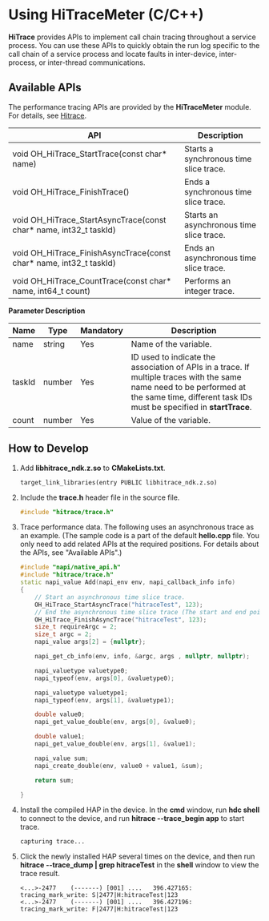 # Using HiTraceMeter (C/C++)

**HiTrace** provides APIs to implement call chain tracing throughout a service process. You can use these APIs to quickly obtain the run log specific to the call chain of a service process and locate faults in inter-device, inter-process, or inter-thread communications.

## Available APIs

The performance tracing APIs are provided by the **HiTraceMeter** module. For details, see [Hitrace](../reference/apis-performance-analysis-kit/_hitrace.md).

| API| Description|
| -------- | -------- |
| void OH_HiTrace_StartTrace(const char* name) | Starts a synchronous time slice trace.|
| void OH_HiTrace_FinishTrace() | Ends a synchronous time slice trace.|
| void OH_HiTrace_StartAsyncTrace(const char* name, int32_t taskId) | Starts an asynchronous time slice trace.|
| void OH_HiTrace_FinishAsyncTrace(const char* name, int32_t taskId) | Ends an asynchronous time slice trace.|
| void OH_HiTrace_CountTrace(const char* name, int64_t count) | Performs an integer trace.|

**Parameter Description**

| Name| Type| Mandatory| Description                                                        |
| ------ | ------ | ---- | ------------------------------------------------------------ |
| name   | string | Yes  | Name of the variable.|
| taskId | number | Yes  | ID used to indicate the association of APIs in a trace. If multiple traces with the same name need to be performed at the same time, different task IDs must be specified in **startTrace**.|
| count  | number | Yes  | Value of the variable. |

## How to Develop

1. Add **libhitrace_ndk.z.so** to **CMakeLists.txt**.

    ```
    target_link_libraries(entry PUBLIC libhitrace_ndk.z.so)
    ```

2. Include the **trace.h** header file in the source file. 

    ```c++
    #include "hitrace/trace.h"
    ```

3. Trace performance data. The following uses an asynchronous trace as an example. (The sample code is a part of the default **hello.cpp** file. You only need to add related APIs at the required positions. For details about the APIs, see "Available APIs".)

    ```c++
    #include "napi/native_api.h"
    #include "hitrace/trace.h"
    static napi_value Add(napi_env env, napi_callback_info info)
    {
        // Start an asynchronous time slice trace.
        OH_HiTrace_StartAsyncTrace("hitraceTest", 123);
        // End the asynchronous time slice trace (The start and end points are for reference only. Add them to the code lines where you want to start and end the trace.)
        OH_HiTrace_FinishAsyncTrace("hitraceTest", 123);
        size_t requireArgc = 2;
        size_t argc = 2;
        napi_value args[2] = {nullptr};

        napi_get_cb_info(env, info, &argc, args , nullptr, nullptr);

        napi_valuetype valuetype0;
        napi_typeof(env, args[0], &valuetype0);

        napi_valuetype valuetype1;
        napi_typeof(env, args[1], &valuetype1);

        double value0;
        napi_get_value_double(env, args[0], &value0);

        double value1;
        napi_get_value_double(env, args[1], &value1);

        napi_value sum;
        napi_create_double(env, value0 + value1, &sum);

        return sum;

    }
    ```

4. Install the compiled HAP in the device. In the **cmd** window, run **hdc shell** to connect to the device, and run **hitrace --trace_begin app** to start trace.
    
    ```shell
    capturing trace...
    ```

5. Click the newly installed HAP several times on the device, and then run **hitrace --trace_dump | grep hitraceTest** in the **shell** window to view the trace result.
    
    ```shell
    <...>-2477    (-------) [001] ....   396.427165: tracing_mark_write: S|2477|H:hitraceTest|123
    <...>-2477    (-------) [001] ....   396.427196: tracing_mark_write: F|2477|H:hitraceTest|123
